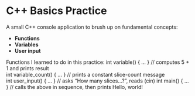 # C++ Basics Practice

A small C++ console application to brush up on fundamental concepts:  
- **Functions**  
- **Variables**  
- **User input**  

Functions I learned to do in this practice:
int variable() { … }        // computes 5 + 1 and prints result  
int variable_count() { … }  // prints a constant slice-count message  
int user_input() { … }      // asks “How many slices…?”, reads (cin)
int main() { … }            // calls the above in sequence, then prints Hello, world!  
